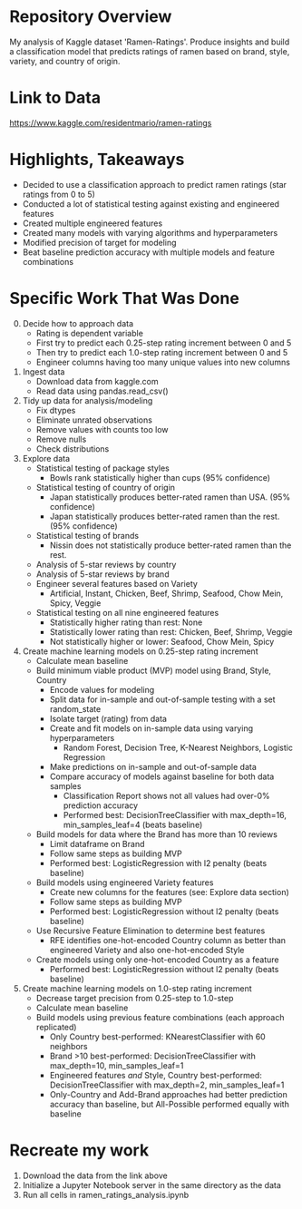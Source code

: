 # Repository Overview
My analysis of Kaggle dataset 'Ramen-Ratings'. Produce insights and build a classification model that predicts ratings of ramen based on brand, style, variety, and country of origin.

# Link to Data
https://www.kaggle.com/residentmario/ramen-ratings

# Highlights, Takeaways
- Decided to use a classification approach to predict ramen ratings (star ratings from 0 to 5)
- Conducted a lot of statistical testing against existing and engineered features
- Created multiple engineered features
- Created many models with varying algorithms and hyperparameters
- Modified precision of target for modeling
- Beat baseline prediction accuracy with multiple models and feature combinations

# Specific Work That Was Done
0. Decide how to approach data
    * Rating is dependent variable
    * First try to predict each 0.25-step rating increment between 0 and 5
    * Then try to predict each 1.0-step rating increment between 0 and 5
    * Engineer columns having too many unique values into new columns
1. Ingest data
    * Download data from kaggle.com
    * Read data using pandas.read_csv()
2. Tidy up data for analysis/modeling
    * Fix dtypes
    * Eliminate unrated observations
    * Remove values with counts too low
    * Remove nulls
    * Check distributions
3. Explore data
    * Statistical testing of package styles
        * Bowls rank statistically higher than cups (95% confidence)
    * Statistical testing of country of origin
        * Japan statistically produces better-rated ramen than USA. (95% confidence)
        * Japan statistically produces better-rated ramen than the rest. (95% confidence)
    * Statistical testing of brands
        * Nissin does not statistically produce better-rated ramen than the rest.
    * Analysis of 5-star reviews by country
    * Analysis of 5-star reviews by brand
    * Engineer several features based on Variety
        * Artificial, Instant, Chicken, Beef, Shrimp, Seafood, Chow Mein, Spicy, Veggie
    * Statistical testing on all nine engineered features
        * Statistically higher rating than rest: None
        * Statistically lower rating than rest: Chicken, Beef, Shrimp, Veggie
        * Not statistically higher or lower: Seafood, Chow Mein, Spicy
4. Create machine learning models on 0.25-step rating increment
    * Calculate mean baseline
    * Build minimum viable product (MVP) model using Brand, Style, Country
        * Encode values for modeling
        * Split data for in-sample and out-of-sample testing with a set random_state
        * Isolate target (rating) from data
        * Create and fit models on in-sample data using varying hyperparameters
            * Random Forest, Decision Tree, K-Nearest Neighbors, Logistic Regression
        * Make predictions on in-sample and out-of-sample data
        * Compare accuracy of models against baseline for both data samples
            * Classification Report shows not all values had over-0% prediction accuracy
            * Performed best: DecisionTreeClassifier with max_depth=16, min_samples_leaf=4 (beats baseline)
    * Build models for data where the Brand has more than 10 reviews
        * Limit dataframe on Brand
        * Follow same steps as building MVP
        * Performed best: LogisticRegression with l2 penalty (beats baseline)
    * Build models using engineered Variety features
        * Create new columns for the features (see: Explore data section)
        * Follow same steps as building MVP
        * Performed best: LogisticRegression without l2 penalty (beats baseline)
    *  Use Recursive Feature Elimination to determine best features
        * RFE identifies one-hot-encoded Country column as better than engineered Variety and also one-hot-encoded Style
    * Create models using only one-hot-encoded Country as a feature
        * Performed best: LogisticRegression without l2 penalty (beats baseline)
5. Create machine learning models on 1.0-step rating increment
    * Decrease target precision from 0.25-step to 1.0-step
    * Calculate mean baseline
    * Build models using previous feature combinations (each approach replicated)
        * Only Country best-performed: KNearestClassifier with 60 neighbors
        * Brand >10 best-performed: DecisionTreeClassifier with max_depth=10, min_samples_leaf=1
        * Engineered features *and* Style, Country best-performed: DecisionTreeClassifier with max_depth=2, min_samples_leaf=1
        * Only-Country and Add-Brand approaches had better prediction accuracy than baseline, but All-Possible performed equally with baseline

# Recreate my work
1. Download the data from the link above
2. Initialize a Jupyter Notebook server in the same directory as the data
3. Run all cells in ramen_ratings_analysis.ipynb